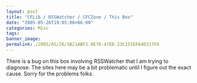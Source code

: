 ```yaml
---
layout: post
title: "CFLib / RSSWatcher / CFCZone / This Box"
date: "2005-05-26T19:05:00+06:00"
categories: Misc 
tags: 
banner_image: 
permalink: /2005/05/26/1B21ABF2-0E76-47ED-23C155EF64D317F6
---
```


There is a bug on this box involving RSSWatcher that I am trying to diagnose. The sites here may be a bit problematic until I figure out the exact cause. Sorry for the problems folks.